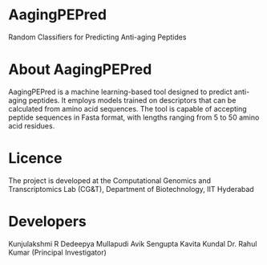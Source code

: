 # AagingPEPred
Random Classifiers for Predicting Anti-aging Peptides

# About AagingPEPred
AagingPEPred is a machine learning-based tool designed to predict anti-aging peptides. It employs models trained on descriptors that can be calculated from amino acid sequences. The tool is capable of accepting peptide sequences in Fasta format, with lengths ranging from 5 to 50 amino acid residues.

# Licence
The project is developed at the Computational Genomics and Transcriptomics Lab (CG&T), Department of Biotechnology, IIT Hyderabad

# Developers
Kunjulakshmi R
Dedeepya Mullapudi
Avik Sengupta
Kavita Kundal
Dr. Rahul Kumar (Principal Investigator)
